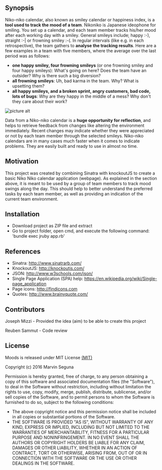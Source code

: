 ## Synopsis

Niko-niko calendar, also known as smiley calendar or happiness index, is a **tool used to track the mood of a team**. Nikoniko is Japanese ideophone for smiling. You set up a calendar, and each team member tracks his/her mood after each working day with a smiley. General smileys include; happy :-), straight :-| or frowning smiley :-(. In regular intervals (like e.g. in each retrospective), the team gathers to **analyse the tracking results**. Here are a few examples in a team with five members, where the average over the last period was as follows: 
* **one happy smiley, four frowning smileys** (or one frowning smiley and four happy smileys): What's going on here? Does the team have an outsider? Why is there such a big diversion?</li>
* **all frowning smileys**: Uh, bad karma in the team. Why? What is upsetting them?</li>
* **all happy smileys, and a broken sprint, angry customers, bad code, lots of bugs**: Why are they happy in the middle of a mess? Why don't they care about their work?</li>

![picture alt](http://agiletrail.com/wp-content/uploads/niko-niko_calendar.png "Niko Niko Calendar example")

Data from a Niko-niko calendar is a **huge opportunity for reflection**, and helps to retrieve feedback from changes like altering the environment immediately. Recent changes may indicate whether they were appreciated or not by each team member through the selected smileys. Niko-niko calendars are in many cases much faster when it comes to indicate problems. They are easily built and ready to use in almost no time.



## Motivation

This project was created by combining Sinatra with knockoutJS to create a basic Niko Niko calendar application (webpage). As explained in the section above, it is meant to be used by a group of team members to track mood swings along the day. This should help to better understand the preferred tasks by each team member, as well as providing an indication of the current team environment.




## Installation
* Download project as ZIP file and extract
* Go to project folder, open cmd, and execute the following command: 'bundle exec jruby app.rb'


## References

* Sinatra: http://www.sinatrarb.com/
* KnockoutJS: http://knockoutjs.com/
* JSON: http://www.w3schools.com/json/
* Single Page Application (SPA) help: https://en.wikipedia.org/wiki/Single-page_application
* Page icons: http://findicons.com
* Quotes: http://www.brainyquote.com/



## Contributors

Joseph Mizzi - Provided the idea (aim) to be able to create this project

Reuben Sammut - Code review



## License
Moods is released under MIT License <a href="https://opensource.org/licenses/mit-license.html"> (MIT)</a>

Copyright (c) 2016 Marvin Seguna

Permission is hereby granted, free of charge, to any person obtaining a copy of this software and associated documentation files (the "Software"), to deal in the Software without restriction, including without limitation the rights to use, copy, modify, merge, publish, distribute, sublicense, and/or sell copies of the Software, and to permit persons to whom the Software is furnished to do so, subject to the following conditions:

* The above copyright notice and this permission notice shall be included in all copies or substantial portions of the Software.
* THE SOFTWARE IS PROVIDED "AS IS", WITHOUT WARRANTY OF ANY KIND, EXPRESS OR IMPLIED, INCLUDING BUT NOT LIMITED TO THE WARRANTIES OF MERCHANTABILITY, FITNESS FOR A PARTICULAR PURPOSE AND NONINFRINGEMENT. IN NO EVENT SHALL THE AUTHORS OR COPYRIGHT HOLDERS BE LIABLE FOR ANY CLAIM, DAMAGES OR OTHER LIABILITY, WHETHER IN AN ACTION OF CONTRACT, TORT OR OTHERWISE, ARISING FROM, OUT OF OR IN CONNECTION WITH THE SOFTWARE OR THE USE OR OTHER DEALINGS IN THE SOFTWARE.
